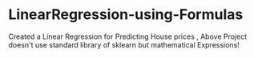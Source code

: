 # LinearRegression-using-Formulas
Created a Linear Regression for Predicting House prices , Above Project doesn't use standard library  of sklearn but  mathematical Expressions!
